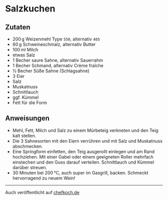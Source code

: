 # Salzkuchen

<primary-label ref="recipe"/>
<secondary-label ref="de"/>

## Zutaten

* 200&#8239;g Weizenmehl Type `550`, alternativ `405`
* 60&#8239;g Schweineschmalz, alternativ Butter
* 100&#8239;ml Milch
* etwas Salz
* 1 Becher saure Sahne, alternativ Sauerrahm
* 1 Becher Schmand, alternativ Crème fraîche
* ½ Becher Süße Sahne (Schlagsahne)
* 3 Eier
* Salz
* Muskatnuss
* Schnittlauch
* ggf. Kümmel
* Fett für die Form


## Anweisungen

* Mehl, Fett, Milch und Salz zu einem Mürbeteig verkneten und den Teig kalt stellen.
* Die 3 Sahnesorten mit den Eiern verrühren und mit Salz und Muskatnuss abschmecken.
* Eine Springform einfetten, den Teig ausgerollt einlegen und am Rand hochziehen. Mit einer Gabel oder einem geeigneten Roller mehrfach einstechen und den Guss darauf verteilen. Schnittlauch und Kümmel darüber streuen.
* 30 Minuten bei 200&#x202F;°C, auch super im Gasgrill, backen. Schmeckt hervorragend zu neuem Wein!

----
Auch veröffentlicht auf [chefkoch.de](https://www.chefkoch.de/rezepte/2929701445281222/Korber-Salzkuchen.html)
